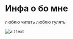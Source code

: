 # Инфа о бо мне

люблю читать
люблю гулять 

![alt text](/Users/KonstantinFilippov/Downloads/sample_long_main_8OOX8OO-31-730x730.png)